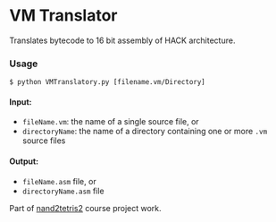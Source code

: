 # VM Translator

Translates bytecode to 16 bit assembly of HACK architecture.

### Usage
`$ python VMTranslatory.py [filename.vm/Directory]`

#### Input: 

- `fileName.vm`: the name of a single source file, or
- `directoryName`: the name of a directory containing one or more `.vm` source files

#### Output: 
- `fileName.asm` file, or
- `directoryName.asm` file

Part of [nand2tetris2](https://www.coursera.org/learn/nand2tetris2) course project work.
